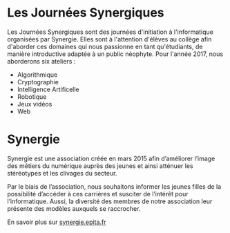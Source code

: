 # Les Journées Synergiques

Les Journées Synergiques sont des journées d'initiation à l'informatique organisées par Synergie. Elles sont à l'attention d'élèves au collège afin d'aborder ces domaines qui nous passionne en tant qu'étudiants, de manière introductive adaptée à un public néophyte.
Pour l'année 2017, nous aborderons six ateliers :

* Algorithmique
* Cryptographie
* Intelligence Artificelle
* Robotique
* Jeux vidéos
* Web 

# Synergie

Synergie est une association créée en mars 2015 afin d’améliorer l’image des métiers du numérique auprès des jeunes et ainsi atténuer les stéréotypes et les clivages du secteur.

Par le biais de l’association, nous souhaitons informer les jeunes filles de la possibilité d’accéder à ces carrières et susciter de l’intérêt pour l’informatique. Aussi, la diversité des membres de notre association leur présente des modèles auxquels se raccrocher.

En savoir plus sur [synergie.epita.fr](http://synergie.epita.fr)
